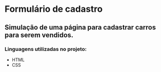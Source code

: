 # Formulário de cadastro

## Simulação de uma página para cadastrar carros para serem vendidos.

### Linguagens utilizadas no projeto:
* HTML
* CSS
